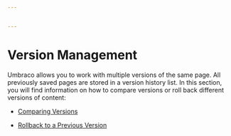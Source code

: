 ```yaml
---


---
```


# Version Management

Umbraco allows you to work with multiple versions of the same page. All previously saved pages are stored in a version history list. In this section, you will find information on how to compare versions or roll back different versions of content:

  - [Comparing Versions](comparing-versions.md)

  - [Rollback to a Previous Version](rollback-to-a-previous-version.md)

